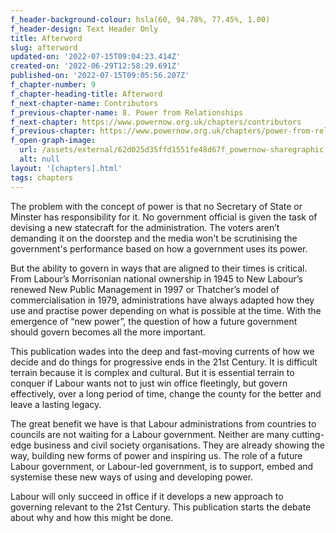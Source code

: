 ```yaml
---
f_header-background-colour: hsla(60, 94.78%, 77.45%, 1.00)
f_header-design: Text Header Only
title: Afterword
slug: afterword
updated-on: '2022-07-15T09:04:23.414Z'
created-on: '2022-06-29T12:58:29.691Z'
published-on: '2022-07-15T09:05:56.207Z'
f_chapter-number: 9
f_chapter-heading-title: Afterword
f_next-chapter-name: Contributors
f_previous-chapter-name: 8. Power from Relationships
f_next-chapter: https://www.powernow.org.uk/chapters/contributors
f_previous-chapter: https://www.powernow.org.uk/chapters/power-from-relationships
f_open-graph-image:
  url: /assets/external/62d025d35ffd1551fe48d67f_powernow-sharegraphic.png
  alt: null
layout: '[chapters].html'
tags: chapters
---
```


The problem with the concept of power is that no Secretary of State or Minster has responsibility for it. No government official is given the task of devising a new statecraft for the administration. The voters aren’t demanding it on the doorstep and the media won't be scrutinising the government's performance based on how a government uses its power. 

But the ability to govern in ways that are aligned to their times is critical.  From Labour’s Morrisonian national ownership in 1945 to New Labour’s renewed New Public Management in 1997 or Thatcher’s model of commercialisation in 1979, administrations have always adapted how they use and practise power depending on what is possible at the time. With the emergence of “new power”, the question of how a future government should govern becomes all the more important.  

This publication wades into the deep and fast-moving currents of how we decide and do things for progressive ends in the 21st Century. It is difficult terrain because it is complex and cultural. But it is essential terrain to conquer if Labour wants not to just win office fleetingly, but govern effectively, over a long period of time, change the county for the better and leave a lasting legacy.

The great benefit we have is that Labour administrations from countries to councils are not waiting for a Labour government. Neither are many cutting-edge business and civil society organisations. They are already showing the way, building new forms of power and inspiring us. The role of a future Labour government, or Labour-led government, is to support, embed and systemise these new ways of using and developing power. 

Labour will only succeed in office if it develops a new approach to governing relevant to the 21st Century. This publication starts the debate about why and how this might be done.
